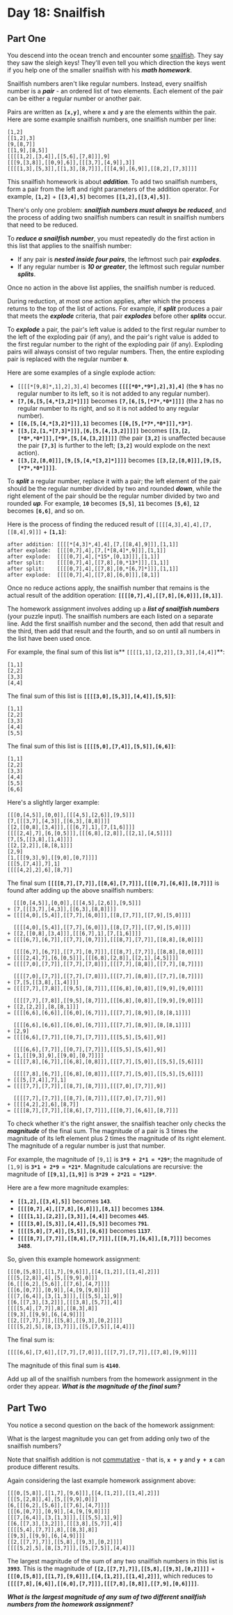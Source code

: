 # Day 18: Snailfish

## Part One

You descend into the ocean trench and encounter some [snailfish](https://en.wikipedia.org/wiki/Snailfish). They say they saw the sleigh keys! They'll even tell you which direction the keys went if you help one of the smaller snailfish with his **_math homework_**.

Snailfish numbers aren't like regular numbers. Instead, every snailfish number is a **_pair_** - an ordered list of two elements. Each element of the pair can be either a regular number or another pair.

Pairs are written as **`[x,y]`**, where **`x`** and **`y`** are the elements within the pair. Here are some example snailfish numbers, one snailfish number per line:

```
[1,2]
[[1,2],3]
[9,[8,7]]
[[1,9],[8,5]]
[[[[1,2],[3,4]],[[5,6],[7,8]]],9]
[[[9,[3,8]],[[0,9],6]],[[[3,7],[4,9]],3]]
[[[[1,3],[5,3]],[[1,3],[8,7]]],[[[4,9],[6,9]],[[8,2],[7,3]]]]

```

This snailfish homework is about **_addition_**. To add two snailfish numbers, form a pair from the left and right parameters of the addition operator. For example, **`[1,2]`** + **`[[3,4],5]`** becomes **`[[1,2],[[3,4],5]]`**.

There's only one problem: **_snailfish numbers must always be reduced_**, and the process of adding two snailfish numbers can result in snailfish numbers that need to be reduced.

To **_reduce a snailfish number_**, you must repeatedly do the first action in this list that applies to the snailfish number:

- If any pair is **_nested inside four pairs_**, the leftmost such pair **_explodes_**.
- If any regular number is **_10 or greater_**, the leftmost such regular number **_splits_**.

Once no action in the above list applies, the snailfish number is reduced.

During reduction, at most one action applies, after which the process returns to the top of the list of actions. For example, if **_split_** produces a pair that meets the **_explode_** criteria, that pair **_explodes_** before other **_splits_** occur.

To **_explode_** a pair, the pair's left value is added to the first regular number to the left of the exploding pair (if any), and the pair's right value is added to the first regular number to the right of the exploding pair (if any). Exploding pairs will always consist of two regular numbers. Then, the entire exploding pair is replaced with the regular number **`0`**.

Here are some examples of a single explode action:

- `[[[[*[9,8]*,1],2],3],4]` becomes **`[[[[*0*,*9*],2],3],4]`** (the **`9`** has no regular number to its left, so it is not added to any regular number).
- **`[7,[6,[5,[4,*[3,2]*]]]]`** becomes **`[7,[6,[5,[*7*,*0*]]]]`** (the **`2`** has no regular number to its right, and so it is not added to any regular number).
- **`[[6,[5,[4,*[3,2]*]]],1]`** becomes **`[[6,[5,[*7*,*0*]]],*3*]`**.
- **`[[3,[2,[1,*[7,3]*]]],[6,[5,[4,[3,2]]]]]`** becomes **`[[3,[2,[*8*,*0*]]],[*9*,[5,[4,[3,2]]]]]`** (the pair **`[3,2]`** is unaffected because the pair **`[7,3]`** is further to the left; **`[3,2]`** would explode on the next action).
- **`[[3,[2,[8,0]]],[9,[5,[4,*[3,2]*]]]]`** becomes **`[[3,[2,[8,0]]],[9,[5,[*7*,*0*]]]]`**.

To **_split_** a regular number, replace it with a pair; the left element of the pair should be the regular number divided by two and rounded **_down_**, while the right element of the pair should be the regular number divided by two and rounded **_up_**. For example, **`10`** becomes **`[5,5]`**, **`11`** becomes **`[5,6]`**, **`12`** becomes **`[6,6]`**, and so on.

Here is the process of finding the reduced result of `[[[[4,3],4],4],[7,[[8,4],9]]]` + **`[1,1]`**:

```
after addition: [[[[*[4,3]*,4],4],[7,[[8,4],9]]],[1,1]]
after explode:  [[[[0,7],4],[7,[*[8,4]*,9]]],[1,1]]
after explode:  [[[[0,7],4],[*15*,[0,13]]],[1,1]]
after split:    [[[[0,7],4],[[7,8],[0,*13*]]],[1,1]]
after split:    [[[[0,7],4],[[7,8],[0,*[6,7]*]]],[1,1]]
after explode:  [[[[0,7],4],[[7,8],[6,0]]],[8,1]]

```

Once no reduce actions apply, the snailfish number that remains is the actual result of the addition operation: **`[[[[0,7],4],[[7,8],[6,0]]],[8,1]]`**.

The homework assignment involves adding up a **_list of snailfish numbers_** (your puzzle input). The snailfish numbers are each listed on a separate line. Add the first snailfish number and the second, then add that result and the third, then add that result and the fourth, and so on until all numbers in the list have been used once.

For example, the final sum of this list is** `[[[[1,1],[2,2]],[3,3]],[4,4]]`**:

```
[1,1]
[2,2]
[3,3]
[4,4]

```

The final sum of this list is **`[[[[3,0],[5,3]],[4,4]],[5,5]]`**:

```
[1,1]
[2,2]
[3,3]
[4,4]
[5,5]

```

The final sum of this list is **`[[[[5,0],[7,4]],[5,5]],[6,6]]`**:

```
[1,1]
[2,2]
[3,3]
[4,4]
[5,5]
[6,6]

```

Here's a slightly larger example:

```
[[[0,[4,5]],[0,0]],[[[4,5],[2,6]],[9,5]]]
[7,[[[3,7],[4,3]],[[6,3],[8,8]]]]
[[2,[[0,8],[3,4]]],[[[6,7],1],[7,[1,6]]]]
[[[[2,4],7],[6,[0,5]]],[[[6,8],[2,8]],[[2,1],[4,5]]]]
[7,[5,[[3,8],[1,4]]]]
[[2,[2,2]],[8,[8,1]]]
[2,9]
[1,[[[9,3],9],[[9,0],[0,7]]]]
[[[5,[7,4]],7],1]
[[[[4,2],2],6],[8,7]]

```

The final sum **`[[[[8,7],[7,7]],[[8,6],[7,7]]],[[[0,7],[6,6]],[8,7]]]`** is found after adding up the above snailfish numbers:

```
  [[[0,[4,5]],[0,0]],[[[4,5],[2,6]],[9,5]]]
+ [7,[[[3,7],[4,3]],[[6,3],[8,8]]]]
= [[[[4,0],[5,4]],[[7,7],[6,0]]],[[8,[7,7]],[[7,9],[5,0]]]]

  [[[[4,0],[5,4]],[[7,7],[6,0]]],[[8,[7,7]],[[7,9],[5,0]]]]
+ [[2,[[0,8],[3,4]]],[[[6,7],1],[7,[1,6]]]]
= [[[[6,7],[6,7]],[[7,7],[0,7]]],[[[8,7],[7,7]],[[8,8],[8,0]]]]

  [[[[6,7],[6,7]],[[7,7],[0,7]]],[[[8,7],[7,7]],[[8,8],[8,0]]]]
+ [[[[2,4],7],[6,[0,5]]],[[[6,8],[2,8]],[[2,1],[4,5]]]]
= [[[[7,0],[7,7]],[[7,7],[7,8]]],[[[7,7],[8,8]],[[7,7],[8,7]]]]

  [[[[7,0],[7,7]],[[7,7],[7,8]]],[[[7,7],[8,8]],[[7,7],[8,7]]]]
+ [7,[5,[[3,8],[1,4]]]]
= [[[[7,7],[7,8]],[[9,5],[8,7]]],[[[6,8],[0,8]],[[9,9],[9,0]]]]

  [[[[7,7],[7,8]],[[9,5],[8,7]]],[[[6,8],[0,8]],[[9,9],[9,0]]]]
+ [[2,[2,2]],[8,[8,1]]]
= [[[[6,6],[6,6]],[[6,0],[6,7]]],[[[7,7],[8,9]],[8,[8,1]]]]

  [[[[6,6],[6,6]],[[6,0],[6,7]]],[[[7,7],[8,9]],[8,[8,1]]]]
+ [2,9]
= [[[[6,6],[7,7]],[[0,7],[7,7]]],[[[5,5],[5,6]],9]]

  [[[[6,6],[7,7]],[[0,7],[7,7]]],[[[5,5],[5,6]],9]]
+ [1,[[[9,3],9],[[9,0],[0,7]]]]
= [[[[7,8],[6,7]],[[6,8],[0,8]]],[[[7,7],[5,0]],[[5,5],[5,6]]]]

  [[[[7,8],[6,7]],[[6,8],[0,8]]],[[[7,7],[5,0]],[[5,5],[5,6]]]]
+ [[[5,[7,4]],7],1]
= [[[[7,7],[7,7]],[[8,7],[8,7]]],[[[7,0],[7,7]],9]]

  [[[[7,7],[7,7]],[[8,7],[8,7]]],[[[7,0],[7,7]],9]]
+ [[[[4,2],2],6],[8,7]]
= [[[[8,7],[7,7]],[[8,6],[7,7]]],[[[0,7],[6,6]],[8,7]]]

```

To check whether it's the right answer, the snailfish teacher only checks the **_magnitude_** of the final sum. The magnitude of a pair is 3 times the magnitude of its left element plus 2 times the magnitude of its right element. The magnitude of a regular number is just that number.

For example, the magnitude of `[9,1]` is **`3*9 + 2*1 = *29*`**; the magnitude of `[1,9]` is **`3*1 + 2*9 = *21*`**. Magnitude calculations are recursive: the magnitude of **`[[9,1],[1,9]]`** is **`3*29 + 2*21 = *129*`**.

Here are a few more magnitude examples:

- **`[[1,2],[[3,4],5]]`** becomes **`143`**.
- **`[[[[0,7],4],[[7,8],[6,0]]],[8,1]]`** becomes **`1384`**.
- **`[[[[1,1],[2,2]],[3,3]],[4,4]]`** becomes **`445`**.
- **`[[[[3,0],[5,3]],[4,4]],[5,5]]`** becomes **`791`**.
- **`[[[[5,0],[7,4]],[5,5]],[6,6]]`** becomes **`1137`**.
- **`[[[[8,7],[7,7]],[[8,6],[7,7]]],[[[0,7],[6,6]],[8,7]]]`** becomes **`3488`**.

So, given this example homework assignment:

```
[[[0,[5,8]],[[1,7],[9,6]]],[[4,[1,2]],[[1,4],2]]]
[[[5,[2,8]],4],[5,[[9,9],0]]]
[6,[[[6,2],[5,6]],[[7,6],[4,7]]]]
[[[6,[0,7]],[0,9]],[4,[9,[9,0]]]]
[[[7,[6,4]],[3,[1,3]]],[[[5,5],1],9]]
[[6,[[7,3],[3,2]]],[[[3,8],[5,7]],4]]
[[[[5,4],[7,7]],8],[[8,3],8]]
[[9,3],[[9,9],[6,[4,9]]]]
[[2,[[7,7],7]],[[5,8],[[9,3],[0,2]]]]
[[[[5,2],5],[8,[3,7]]],[[5,[7,5]],[4,4]]]

```

The final sum is:

```
[[[[6,6],[7,6]],[[7,7],[7,0]]],[[[7,7],[7,7]],[[7,8],[9,9]]]]
```

The magnitude of this final sum is **`4140`**.

Add up all of the snailfish numbers from the homework assignment in the order they appear. **_What is the magnitude of the final sum?_**

## Part Two

You notice a second question on the back of the homework assignment:

What is the largest magnitude you can get from adding only two of the snailfish numbers?

Note that snailfish addition is not [commutative](https://en.wikipedia.org/wiki/Commutative_property) - that is, **`x + y`** and **`y + x`** can produce different results.

Again considering the last example homework assignment above:

```
[[[0,[5,8]],[[1,7],[9,6]]],[[4,[1,2]],[[1,4],2]]]
[[[5,[2,8]],4],[5,[[9,9],0]]]
[6,[[[6,2],[5,6]],[[7,6],[4,7]]]]
[[[6,[0,7]],[0,9]],[4,[9,[9,0]]]]
[[[7,[6,4]],[3,[1,3]]],[[[5,5],1],9]]
[[6,[[7,3],[3,2]]],[[[3,8],[5,7]],4]]
[[[[5,4],[7,7]],8],[[8,3],8]]
[[9,3],[[9,9],[6,[4,9]]]]
[[2,[[7,7],7]],[[5,8],[[9,3],[0,2]]]]
[[[[5,2],5],[8,[3,7]]],[[5,[7,5]],[4,4]]]

```

The largest magnitude of the sum of any two snailfish numbers in this list is **`3993`**. This is the magnitude of **`[[2,[[7,7],7]],[[5,8],[[9,3],[0,2]]]]`** + **`[[[0,[5,8]],[[1,7],[9,6]]],[[4,[1,2]],[[1,4],2]]]`**, which reduces to **`[[[[7,8],[6,6]],[[6,0],[7,7]]],[[[7,8],[8,8]],[[7,9],[0,6]]]]`**.

**_What is the largest magnitude of any sum of two different snailfish numbers from the homework assignment?_**
